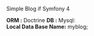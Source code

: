 Simple Blog if Symfony 4

**ORM :** Doctrine **DB :** Mysql:<br> 
**Local Data Base Name:**  myblog;